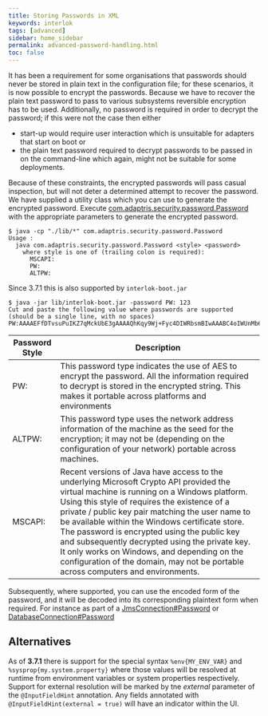 ```yaml
---
title: Storing Passwords in XML
keywords: interlok
tags: [advanced]
sidebar: home_sidebar
permalink: advanced-password-handling.html
toc: false
---
```


It has been a requirement for some organisations that passwords should never be stored in plain text in the configuration file; for these scenarios, it is now possible to encrypt the passwords. Because we have to recover the plain text password to pass to various subsystems reversible encryption has to be used. Additionally, no password is required in order to decrypt the password; if this were not the case then either

- start-up would require user interaction which is unsuitable for adapters that start on boot or
- the plain text password required to decrypt passwords to be passed in on the command-line which again, might not be suitable for some deployments.

Because of these constraints, the encrypted passwords will pass casual inspection, but will not deter a determined attempt to recover the password. We have supplied a utility class which you can use to generate the encrypted password. Execute [com.adaptris.security.password.Password] with the appropriate parameters to generate the encrypted password.

```
$ java -cp "./lib/*" com.adaptris.security.password.Password
Usage :
  java com.adaptris.security.password.Password <style> <password>
    where style is one of (trailing colon is required):
      MSCAPI:
      PW:
      ALTPW:
```

Since 3.7.1 this is also supported by `interlok-boot.jar`
```
$ java -jar lib/interlok-boot.jar -password PW: 123
Cut and paste the following value where passwords are supported
(should be a single line, with no spaces)
PW:AAAAEFfDTvsuPuIKZ7qMckUbE3gAAAAQhKqy9Wj+Fyc4DIWRbsmBIwAAABC4oIWUnMb6MZNC6mCQqnj3
```

| Password Style | Description |
|----|----|
| PW: | This password type indicates the use of AES to encrypt the password. All the information required to decrypt is stored in the encrypted string. This makes it portable across platforms and environments
| ALTPW: | This password type uses the network address information of the machine as the seed for the encryption; it may not be (depending on the configuration of your network) portable across machines.
| MSCAPI: | Recent versions of Java have access to the underlying Microsoft Crypto API provided the virtual machine is running on a Windows platform. Using this style of requires the existence of a private / public key pair matching the user name to be available within the Windows certificate store. The password is encrypted using the public key and subsequently decrypted using the private key. It only works on Windows, and depending on the configuration of the domain, may not be portable across computers and environments.|

Subsequently, where supported, you can use the encoded form of the password, and it will be decoded into its corresponding plaintext form when required. For instance as part of a [JmsConnection#Password][] or [DatabaseConnection#Password][]


## Alternatives ##

As of __3.7.1__ there is support for the special syntax `%env{MY_ENV_VAR}` and `%sysprop{my.system.property}` where those values will be resolved at runtime from environment variables or system properties respectively. Support for external resolution will be marked by tne _external_ parameter of the `@InputFieldHint` annotation. Any fields annotated with `@InputFieldHint(external = true)` will have an indicator within the UI.


[com.adaptris.security.password.Password]: https://nexus.adaptris.net/nexus/content/sites/javadocs/com/adaptris/interlok-core/3.11-SNAPSHOT/com/adaptris/security/password/Password.html
[JmsConnection#Password]: https://nexus.adaptris.net/nexus/content/sites/javadocs/com/adaptris/interlok-core/3.11-SNAPSHOT/com/adaptris/core/jms/JmsConnection.html#setPassword-java.lang.String-
[DatabaseConnection#Password]: https://nexus.adaptris.net/nexus/content/sites/javadocs/com/adaptris/interlok-core/3.11-SNAPSHOT/com/adaptris/core/jdbc/DatabaseConnection.html#setPassword-java.lang.String-
